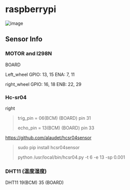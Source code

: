 # raspberrypi

![image](https://mcuoneclipse.files.wordpress.com/2015/12/rp2_pinout.png)

## Sensor Info

### MOTOR and l298N

BOARD

Left_wheel  GPIO: 13, 15 ENA:  7, 11
			 
right_wheel GPIO: 16, 18 ENB:  22, 29


### Hc-sr04

right

> trig_pin = 06(BCM) (BOARD)  pin 31
> 
> echo_pin = 13(BCM) (BOARD)  pin 33

[https://github.com/alaudet/hcsr04sensor
](https://github.com/alaudet/hcsr04sensor)

> sudo pip install hcsr04sensor
> 
> python /usr/local/bin/hcsr04.py -t 6 -e 13 -sp 0.001


### DHT11 (温度湿度)

DHT11 19(BCM)   35 (BOARD)


